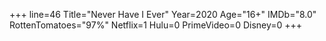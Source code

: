 +++
line=46
Title="Never Have I Ever"
Year=2020
Age="16+"
IMDb="8.0"
RottenTomatoes="97%"
Netflix=1
Hulu=0
PrimeVideo=0
Disney=0
+++

